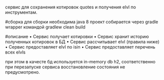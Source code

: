 сервис для сохранения котировок quotes и получения elvl по инструментам.

#сборка
для сборки необходима java 8
проект собирается через gradle wrapper командой
gradlew clean build

#описание
•
Сервис получает котировки
•
Сервис хранит историю полученных котировок в БД
•
Сервис рассчитывает elvl (правила ниже)
•
Сервис предоставляет elvl по isin
•
Сервис предоставляет перечень всех elvls

при этом в качесте бд используется in-memory db h2, 
соответственно при перезапуске сервиса восстановление состояния не предусмотрено.
